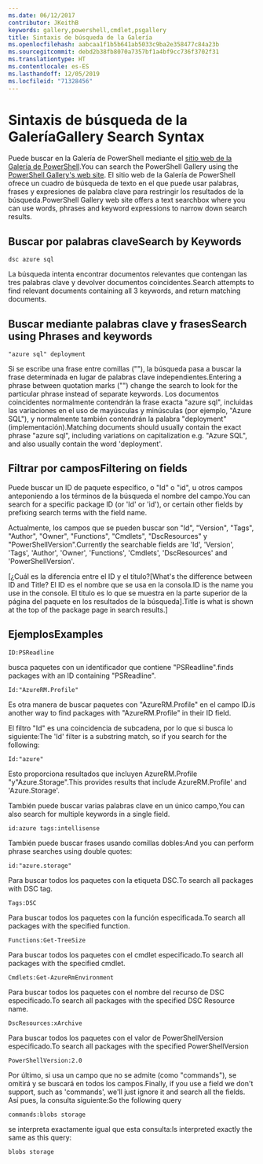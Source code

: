 ```yaml
---
ms.date: 06/12/2017
contributor: JKeithB
keywords: gallery,powershell,cmdlet,psgallery
title: Sintaxis de búsqueda de la Galería
ms.openlocfilehash: aabcaa1f1b5b641ab5033c9ba2e358477c84a23b
ms.sourcegitcommit: debd2b38fb8070a7357bf1a4bf9cc736f3702f31
ms.translationtype: HT
ms.contentlocale: es-ES
ms.lasthandoff: 12/05/2019
ms.locfileid: "71328456"
---
```

# <a name="gallery-search-syntax"></a><span data-ttu-id="edd15-103">Sintaxis de búsqueda de la Galería</span><span class="sxs-lookup"><span data-stu-id="edd15-103">Gallery Search Syntax</span></span>

<span data-ttu-id="edd15-104">Puede buscar en la Galería de PowerShell mediante el [sitio web de la Galería de PowerShell](https://www.powershellgallery.com/).</span><span class="sxs-lookup"><span data-stu-id="edd15-104">You can search the PowerShell Gallery using the [PowerShell Gallery's web site](https://www.powershellgallery.com/).</span></span>
<span data-ttu-id="edd15-105">El sitio web de la Galería de PowerShell ofrece un cuadro de búsqueda de texto en el que puede usar palabras, frases y expresiones de palabra clave para restringir los resultados de la búsqueda.</span><span class="sxs-lookup"><span data-stu-id="edd15-105">PowerShell Gallery web site offers a text searchbox where you can use words, phrases and keyword expressions to narrow down search results.</span></span>

## <a name="search-by-keywords"></a><span data-ttu-id="edd15-106">Buscar por palabras clave</span><span class="sxs-lookup"><span data-stu-id="edd15-106">Search by Keywords</span></span>

    dsc azure sql

<span data-ttu-id="edd15-107">La búsqueda intenta encontrar documentos relevantes que contengan las tres palabras clave y devolver documentos coincidentes.</span><span class="sxs-lookup"><span data-stu-id="edd15-107">Search attempts to find relevant documents containing all 3 keywords, and return matching documents.</span></span>

## <a name="search-using-phrases-and-keywords"></a><span data-ttu-id="edd15-108">Buscar mediante palabras clave y frases</span><span class="sxs-lookup"><span data-stu-id="edd15-108">Search using Phrases and keywords</span></span>

    "azure sql" deployment

<span data-ttu-id="edd15-109">Si se escribe una frase entre comillas (""), la búsqueda pasa a buscar la frase determinada en lugar de palabras clave independientes.</span><span class="sxs-lookup"><span data-stu-id="edd15-109">Entering a phrase between quotation marks ("") change the search to look for the particular phrase instead of separate keywords.</span></span>
<span data-ttu-id="edd15-110">Los documentos coincidentes normalmente contendrán la frase exacta "azure sql", incluidas las variaciones en el uso de mayúsculas y minúsculas (por ejemplo, "Azure SQL"), y normalmente también contendrán la palabra "deployment" (implementación).</span><span class="sxs-lookup"><span data-stu-id="edd15-110">Matching documents should usually contain the exact phrase "azure sql", including variations on capitalization e.g. "Azure SQL", and also usually contain the word 'deployment'.</span></span>

## <a name="filtering-on-fields"></a><span data-ttu-id="edd15-111">Filtrar por campos</span><span class="sxs-lookup"><span data-stu-id="edd15-111">Filtering on fields</span></span>

<span data-ttu-id="edd15-112">Puede buscar un ID de paquete específico, o "Id" o "id", u otros campos anteponiendo a los términos de la búsqueda el nombre del campo.</span><span class="sxs-lookup"><span data-stu-id="edd15-112">You can search for a specific package ID (or 'Id' or 'id'), or certain other fields by prefixing search terms with the field name.</span></span>

<span data-ttu-id="edd15-113">Actualmente, los campos que se pueden buscar son "Id", "Version", "Tags", "Author", "Owner", "Functions", "Cmdlets", "DscResources" y "PowerShellVersion".</span><span class="sxs-lookup"><span data-stu-id="edd15-113">Currently the searchable fields are 'Id', 'Version', 'Tags', 'Author', 'Owner', 'Functions', 'Cmdlets', 'DscResources' and 'PowerShellVersion'.</span></span>

<span data-ttu-id="edd15-114">[¿Cuál es la diferencia entre el ID y el título?</span><span class="sxs-lookup"><span data-stu-id="edd15-114">[What's the difference between ID and Title?</span></span> <span data-ttu-id="edd15-115">El ID es el nombre que se usa en la consola.</span><span class="sxs-lookup"><span data-stu-id="edd15-115">ID is the name you use in the console.</span></span> <span data-ttu-id="edd15-116">El título es lo que se muestra en la parte superior de la página del paquete en los resultados de la búsqueda].</span><span class="sxs-lookup"><span data-stu-id="edd15-116">Title is what is shown at the top of the package page in search results.]</span></span>

## <a name="examples"></a><span data-ttu-id="edd15-117">Ejemplos</span><span class="sxs-lookup"><span data-stu-id="edd15-117">Examples</span></span>

    ID:PSReadline
    
<span data-ttu-id="edd15-118">busca paquetes con un identificador que contiene "PSReadline".</span><span class="sxs-lookup"><span data-stu-id="edd15-118">finds packages with an ID containing "PSReadline".</span></span>

    Id:"AzureRM.Profile"

<span data-ttu-id="edd15-119">Es otra manera de buscar paquetes con "AzureRM.Profile" en el campo ID.</span><span class="sxs-lookup"><span data-stu-id="edd15-119">is another way to find packages with "AzureRM.Profile" in their ID field.</span></span>

<span data-ttu-id="edd15-120">El filtro "Id" es una coincidencia de subcadena, por lo que si busca lo siguiente:</span><span class="sxs-lookup"><span data-stu-id="edd15-120">The 'Id' filter is a substring match, so if you search for the following:</span></span>

    Id:"azure"

<span data-ttu-id="edd15-121">Esto proporciona resultados que incluyen AzureRM.Profile "y"Azure.Storage".</span><span class="sxs-lookup"><span data-stu-id="edd15-121">This provides results that include AzureRM.Profile' and 'Azure.Storage'.</span></span>

<span data-ttu-id="edd15-122">También puede buscar varias palabras clave en un único campo,</span><span class="sxs-lookup"><span data-stu-id="edd15-122">You can also search for multiple keywords in a single field.</span></span> 

    id:azure tags:intellisense

<span data-ttu-id="edd15-123">También puede buscar frases usando comillas dobles:</span><span class="sxs-lookup"><span data-stu-id="edd15-123">And you can perform phrase searches using double quotes:</span></span>

    id:"azure.storage"

<span data-ttu-id="edd15-124">Para buscar todos los paquetes con la etiqueta DSC.</span><span class="sxs-lookup"><span data-stu-id="edd15-124">To search all packages with DSC tag.</span></span>

    Tags:DSC

<span data-ttu-id="edd15-125">Para buscar todos los paquetes con la función especificada.</span><span class="sxs-lookup"><span data-stu-id="edd15-125">To search all packages with the specified function.</span></span>

    Functions:Get-TreeSize

<span data-ttu-id="edd15-126">Para buscar todos los paquetes con el cmdlet especificado.</span><span class="sxs-lookup"><span data-stu-id="edd15-126">To search all packages with the specified cmdlet.</span></span>

    Cmdlets:Get-AzureRmEnvironment

<span data-ttu-id="edd15-127">Para buscar todos los paquetes con el nombre del recurso de DSC especificado.</span><span class="sxs-lookup"><span data-stu-id="edd15-127">To search all packages with the specified DSC Resource name.</span></span>

    DscResources:xArchive

<span data-ttu-id="edd15-128">Para buscar todos los paquetes con el valor de PowerShellVersion especificado.</span><span class="sxs-lookup"><span data-stu-id="edd15-128">To search all packages with the specified PowerShellVersion</span></span>

    PowerShellVersion:2.0

<span data-ttu-id="edd15-129">Por último, si usa un campo que no se admite (como "commands"), se omitirá y se buscará en todos los campos.</span><span class="sxs-lookup"><span data-stu-id="edd15-129">Finally, if you use a field we don't support, such as 'commands', we'll just ignore it and search all the fields.</span></span> <span data-ttu-id="edd15-130">Así pues, la consulta siguiente:</span><span class="sxs-lookup"><span data-stu-id="edd15-130">So the following query</span></span>

    commands:blobs storage

<span data-ttu-id="edd15-131">se interpreta exactamente igual que esta consulta:</span><span class="sxs-lookup"><span data-stu-id="edd15-131">Is interpreted exactly the same as this query:</span></span>

    blobs storage
